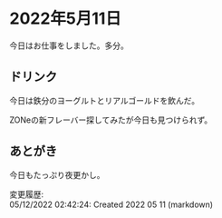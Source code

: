 # 2022年5月11日

今日はお仕事をしました。多分。

## ドリンク

今日は鉄分のヨーグルトとリアルゴールドを飲んだ。

ZONeの新フレーバー探してみたが今日も見つけられず。

## あとがき

今日もたっぷり夜更かし。

変更履歴:  
05/12/2022 02:42:24: Created 2022 05 11 (markdown)  
